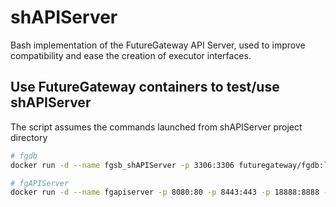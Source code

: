 # shAPIServer

Bash implementation of the FutureGateway API Server, used to improve compatibility and ease the creation of executor interfaces.

## Use FutureGateway containers to test/use shAPIServer

The script assumes the commands launched from shAPIServer project directory

```bash
# fgdb
docker run -d --name fgsb_shAPIServer -p 3306:3306 futuregateway/fgdb:latest

# fgAPIServer
docker run -d --name fgapiserver -p 8080:80 -p 8443:443 -p 18888:8888 -p 18889:8889 --link fgsb_shAPIServer:fgdb -v $(pwd)/fgiosandbox:/app/fgiosandbox futuregateway/fgapiserver
```
